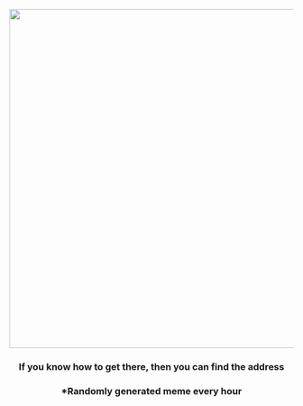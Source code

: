 <p align="center">
        <img src="https://i.redd.it/2vvsczbwt4o91.jpg" width="600" height="600">
        </p>
        <h3 align="center">If you know how to get there, then you can find the address</h3>
        <h3 align="center">*Randomly generated meme every hour</h3>
    